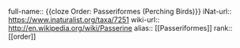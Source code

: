 full-name:: {{cloze Order: Passeriformes (Perching Birds)}}
iNat-url:: https://www.inaturalist.org/taxa/7251
wiki-url:: http://en.wikipedia.org/wiki/Passerine
alias:: [[Passeriformes]]
rank:: [[order]]